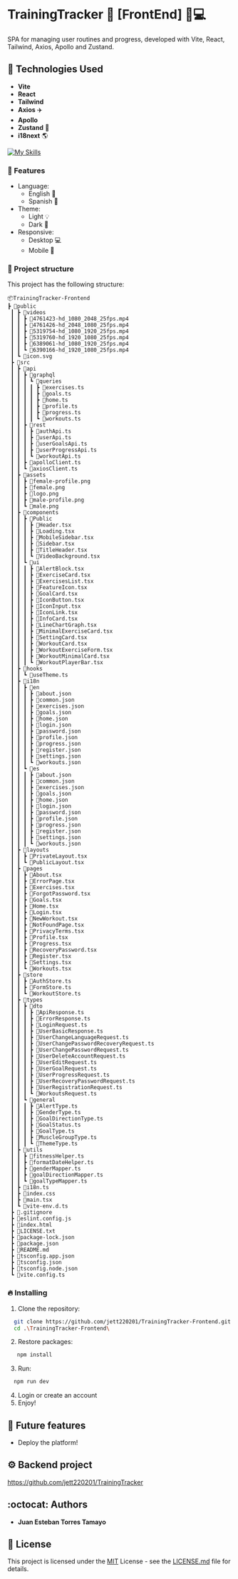 # TrainingTracker 💪 [FrontEnd] 📱💻

SPA for managing user routines and progress, developed with Vite, React, Tailwind, Axios, Apollo and Zustand.

## 🚀 Technologies Used
- **Vite**
- **React**
- **Tailwind**
- **Axios** ✈️
- **Apollo**
- **Zustand** 🐻
- **i18next** 🌎

[![My Skills](https://skillicons.dev/icons?i=vite,ts,react,tailwind,apollo,npm)](https://skillicons.dev)

### 💎 Features
- Language:
  - English 📘
  - Spanish 📗
- Theme:
  - Light 💡
  - Dark 🌙
- Responsive:
  - Desktop 💻
  - Mobile 📲

### 📂 Project structure
This project has the following structure:
```
📦TrainingTracker-Frontend
┣ 📂public
 ┃ ┣ 📂videos
 ┃ ┃ ┣ 📜4761423-hd_1080_2048_25fps.mp4
 ┃ ┃ ┣ 📜4761426-hd_2048_1080_25fps.mp4
 ┃ ┃ ┣ 📜5319754-hd_1080_1920_25fps.mp4
 ┃ ┃ ┣ 📜5319760-hd_1920_1080_25fps.mp4
 ┃ ┃ ┣ 📜6389061-hd_1080_1920_25fps.mp4
 ┃ ┃ ┗ 📜6390166-hd_1920_1080_25fps.mp4
 ┃ ┗ 📜icon.svg
 ┣ 📂src
 ┃ ┣ 📂api
 ┃ ┃ ┣ 📂graphql
 ┃ ┃ ┃ ┗ 📂queries
 ┃ ┃ ┃ ┃ ┣ 📜exercises.ts
 ┃ ┃ ┃ ┃ ┣ 📜goals.ts
 ┃ ┃ ┃ ┃ ┣ 📜home.ts
 ┃ ┃ ┃ ┃ ┣ 📜profile.ts
 ┃ ┃ ┃ ┃ ┣ 📜progress.ts
 ┃ ┃ ┃ ┃ ┗ 📜workouts.ts
 ┃ ┃ ┣ 📂rest
 ┃ ┃ ┃ ┣ 📜authApi.ts
 ┃ ┃ ┃ ┣ 📜userApi.ts
 ┃ ┃ ┃ ┣ 📜userGoalsApi.ts
 ┃ ┃ ┃ ┣ 📜userProgressApi.ts
 ┃ ┃ ┃ ┗ 📜workoutApi.ts
 ┃ ┃ ┣ 📜apolloClient.ts
 ┃ ┃ ┗ 📜axiosClient.ts
 ┃ ┣ 📂assets
 ┃ ┃ ┣ 📜female-profile.png
 ┃ ┃ ┣ 📜female.png
 ┃ ┃ ┣ 📜logo.png
 ┃ ┃ ┣ 📜male-profile.png
 ┃ ┃ ┗ 📜male.png
 ┃ ┣ 📂components
 ┃ ┃ ┣ 📂Public
 ┃ ┃ ┃ ┣ 📜Header.tsx
 ┃ ┃ ┃ ┣ 📜Loading.tsx
 ┃ ┃ ┃ ┣ 📜MobileSidebar.tsx
 ┃ ┃ ┃ ┣ 📜Sidebar.tsx
 ┃ ┃ ┃ ┣ 📜TitleHeader.tsx
 ┃ ┃ ┃ ┗ 📜VideoBackground.tsx
 ┃ ┃ ┗ 📂ui
 ┃ ┃ ┃ ┣ 📜AlertBlock.tsx
 ┃ ┃ ┃ ┣ 📜ExerciseCard.tsx
 ┃ ┃ ┃ ┣ 📜ExercisesList.tsx
 ┃ ┃ ┃ ┣ 📜FeatureIcon.tsx
 ┃ ┃ ┃ ┣ 📜GoalCard.tsx
 ┃ ┃ ┃ ┣ 📜IconButton.tsx
 ┃ ┃ ┃ ┣ 📜IconInput.tsx
 ┃ ┃ ┃ ┣ 📜IconLink.tsx
 ┃ ┃ ┃ ┣ 📜InfoCard.tsx
 ┃ ┃ ┃ ┣ 📜LineChartGraph.tsx
 ┃ ┃ ┃ ┣ 📜MinimalExerciseCard.tsx
 ┃ ┃ ┃ ┣ 📜SettingCard.tsx
 ┃ ┃ ┃ ┣ 📜WorkoutCard.tsx
 ┃ ┃ ┃ ┣ 📜WorkoutExerciseForm.tsx
 ┃ ┃ ┃ ┣ 📜WorkoutMinimalCard.tsx
 ┃ ┃ ┃ ┗ 📜WorkoutPlayerBar.tsx
 ┃ ┣ 📂hooks
 ┃ ┃ ┗ 📜useTheme.ts
 ┃ ┣ 📂i18n
 ┃ ┃ ┣ 📂en
 ┃ ┃ ┃ ┣ 📜about.json
 ┃ ┃ ┃ ┣ 📜common.json
 ┃ ┃ ┃ ┣ 📜exercises.json
 ┃ ┃ ┃ ┣ 📜goals.json
 ┃ ┃ ┃ ┣ 📜home.json
 ┃ ┃ ┃ ┣ 📜login.json
 ┃ ┃ ┃ ┣ 📜password.json
 ┃ ┃ ┃ ┣ 📜profile.json
 ┃ ┃ ┃ ┣ 📜progress.json
 ┃ ┃ ┃ ┣ 📜register.json
 ┃ ┃ ┃ ┣ 📜settings.json
 ┃ ┃ ┃ ┗ 📜workouts.json
 ┃ ┃ ┗ 📂es
 ┃ ┃ ┃ ┣ 📜about.json
 ┃ ┃ ┃ ┣ 📜common.json
 ┃ ┃ ┃ ┣ 📜exercises.json
 ┃ ┃ ┃ ┣ 📜goals.json
 ┃ ┃ ┃ ┣ 📜home.json
 ┃ ┃ ┃ ┣ 📜login.json
 ┃ ┃ ┃ ┣ 📜password.json
 ┃ ┃ ┃ ┣ 📜profile.json
 ┃ ┃ ┃ ┣ 📜progress.json
 ┃ ┃ ┃ ┣ 📜register.json
 ┃ ┃ ┃ ┣ 📜settings.json
 ┃ ┃ ┃ ┗ 📜workouts.json
 ┃ ┣ 📂layouts
 ┃ ┃ ┣ 📜PrivateLayout.tsx
 ┃ ┃ ┗ 📜PublicLayout.tsx
 ┃ ┣ 📂pages
 ┃ ┃ ┣ 📜About.tsx
 ┃ ┃ ┣ 📜ErrorPage.tsx
 ┃ ┃ ┣ 📜Exercises.tsx
 ┃ ┃ ┣ 📜ForgotPassword.tsx
 ┃ ┃ ┣ 📜Goals.tsx
 ┃ ┃ ┣ 📜Home.tsx
 ┃ ┃ ┣ 📜Login.tsx
 ┃ ┃ ┣ 📜NewWorkout.tsx
 ┃ ┃ ┣ 📜NotFoundPage.tsx
 ┃ ┃ ┣ 📜PrivacyTerms.tsx
 ┃ ┃ ┣ 📜Profile.tsx
 ┃ ┃ ┣ 📜Progress.tsx
 ┃ ┃ ┣ 📜RecoveryPassword.tsx
 ┃ ┃ ┣ 📜Register.tsx
 ┃ ┃ ┣ 📜Settings.tsx
 ┃ ┃ ┗ 📜Workouts.tsx
 ┃ ┣ 📂store
 ┃ ┃ ┣ 📜AuthStore.ts
 ┃ ┃ ┣ 📜FormStore.ts
 ┃ ┃ ┗ 📜WorkoutStore.ts
 ┃ ┣ 📂types
 ┃ ┃ ┣ 📂dto
 ┃ ┃ ┃ ┣ 📜ApiResponse.ts
 ┃ ┃ ┃ ┣ 📜ErrorResponse.ts
 ┃ ┃ ┃ ┣ 📜LoginRequest.ts
 ┃ ┃ ┃ ┣ 📜UserBasicResponse.ts
 ┃ ┃ ┃ ┣ 📜UserChangeLanguageRequest.ts
 ┃ ┃ ┃ ┣ 📜UserChangePasswordRecoveryRequest.ts
 ┃ ┃ ┃ ┣ 📜UserChangePasswordRequest.ts
 ┃ ┃ ┃ ┣ 📜UserDeleteAccountRequest.ts
 ┃ ┃ ┃ ┣ 📜UserEditRequest.ts
 ┃ ┃ ┃ ┣ 📜UserGoalRequest.ts
 ┃ ┃ ┃ ┣ 📜UserProgressRequest.ts
 ┃ ┃ ┃ ┣ 📜UserRecoveryPasswordRequest.ts
 ┃ ┃ ┃ ┣ 📜UserRegistrationRequest.ts
 ┃ ┃ ┃ ┗ 📜WorkoutsRequest.ts
 ┃ ┃ ┗ 📂general
 ┃ ┃ ┃ ┣ 📜AlertType.ts
 ┃ ┃ ┃ ┣ 📜GenderType.ts
 ┃ ┃ ┃ ┣ 📜GoalDirectionType.ts
 ┃ ┃ ┃ ┣ 📜GoalStatus.ts
 ┃ ┃ ┃ ┣ 📜GoalType.ts
 ┃ ┃ ┃ ┣ 📜MuscleGroupType.ts
 ┃ ┃ ┃ ┗ 📜ThemeType.ts
 ┃ ┣ 📂utils
 ┃ ┃ ┣ 📜fitnessHelper.ts
 ┃ ┃ ┣ 📜formatDateHelper.ts
 ┃ ┃ ┣ 📜genderMapper.ts
 ┃ ┃ ┣ 📜goalDirectionMapper.ts
 ┃ ┃ ┗ 📜goalTypeMapper.ts
 ┃ ┣ 📜i18n.ts
 ┃ ┣ 📜index.css
 ┃ ┣ 📜main.tsx
 ┃ ┗ 📜vite-env.d.ts
 ┣ 📜.gitignore
 ┣ 📜eslint.config.js
 ┣ 📜index.html
 ┣ 📜LICENSE.txt
 ┣ 📜package-lock.json
 ┣ 📜package.json
 ┣ 📜README.md
 ┣ 📜tsconfig.app.json
 ┣ 📜tsconfig.json
 ┣ 📜tsconfig.node.json
 ┗ 📜vite.config.ts
```

### 🔥 Installing
1. Clone the repository:
```sh
  git clone https://github.com/jett220201/TrainingTracker-Frontend.git
  cd .\TrainingTracker-Frontend\
```
2. Restore packages:
```sh
   npm install
```
3. Run:
```sh
  npm run dev
```
4. Login or create an account
5. Enjoy!

## 🧠 Future features
- Deploy the platform!

## ⚙️ Backend project
https://github.com/jett220201/TrainingTracker

## :octocat: Authors
  - **Juan Esteban Torres Tamayo**

## 📜 License
This project is licensed under the [MIT](LICENSE.md)
License - see the [LICENSE.md](LICENSE.md) file for
details.
 

